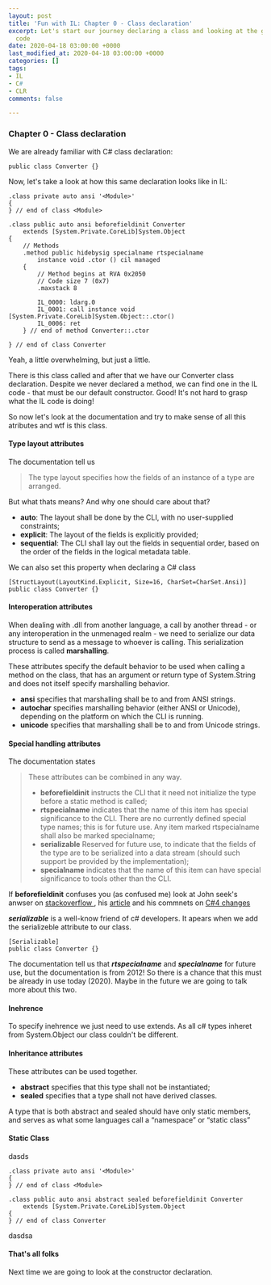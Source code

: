 ```yaml
---
layout: post
title: 'Fun with IL: Chapter 0 - Class declaration'
excerpt: Let's start our journey declaring a class and looking at the generated IL
  code
date: 2020-04-18 03:00:00 +0000
last_modified_at: 2020-04-18 03:00:00 +0000
categories: []
tags:
- IL
- C#
- CLR
comments: false

---
```

### Chapter 0 - Class declaration

We are already familiar with C# class declaration:

    public class Converter {}

Now, let's take a look at how this same declaration looks like in IL:

    .class private auto ansi '<Module>'
    {
    } // end of class <Module>
    
    .class public auto ansi beforefieldinit Converter
        extends [System.Private.CoreLib]System.Object
    {
        // Methods
        .method public hidebysig specialname rtspecialname 
            instance void .ctor () cil managed 
        {
            // Method begins at RVA 0x2050
            // Code size 7 (0x7)
            .maxstack 8
    
            IL_0000: ldarg.0
            IL_0001: call instance void [System.Private.CoreLib]System.Object::.ctor()
            IL_0006: ret
        } // end of method Converter::.ctor
    
    } // end of class Converter

Yeah, a little overwhelming, but just a little.

There is this class called <module> and after that we have our Converter class declaration. Despite we never declared a method, we can find one in the IL code - that must be our default constructor. Good! It's not hard to grasp what the IL code is doing!

So now let's look at the documentation and try to make sense of all this atributes and wtf is this <Module> class.

#### <Module>

#### Type layout attributes

The documentation tell us

> The type layout specifies how the fields of an instance of a type are arranged.

But what thats means? And why one should care about that?

* **auto**: The layout shall be done by the CLI, with no user-supplied constraints;
* **explicit**: The layout of the fields is explicitly provided;
* **sequential**: The CLI shall lay out the fields in sequential order, based on the order of the fields in the logical metadata table.

We can also set this property when declaring a C# class

    [StructLayout(LayoutKind.Explicit, Size=16, CharSet=CharSet.Ansi)]
    public class Converter {}

#### Interoperation attributes

When dealing with .dll from another language, a call by another thread - or any interoperation in the unmenaged realm - we need to serialize our data structure to send as a message to whoever is calling. This serialization process is called **marshalling**.

These attributes specify the default behavior to be used when calling a method  on the class, that has an argument or return type of System.String and does not itself specify marshalling behavior.

* **ansi** specifies that marshalling shall be to and from ANSI strings.
* **autochar** specifies marshalling behavior (either ANSI or Unicode), depending on the platform on which the CLI is running.
* **unicode** specifies that marshalling shall be to and from Unicode strings.

#### Special handling attributes

The documentation states

> These attributes can be combined in any way.
>
> * **beforefieldinit** instructs the CLI that it need not initialize the type before a static method is called;
> * **rtspecialname** indicates that the name of this item has special significance to the CLI. There are no currently defined special type names; this is for future use. Any item marked rtspecialname shall also be marked specialname;
> * **serializable** Reserved for future use, to indicate that the fields of the type are to be serialized into a data stream (should such support be provided by the implementation);
> * **specialname** indicates that the name of this item can have special significance to tools other than the CLI.

If **beforefieldinit** confuses you (as confused me) look at John seek's anwser on [stackoverflow ](https://stackoverflow.com/questions/610818/what-does-beforefieldinit-flag-do "What does beforefieldinit flag do?"), his [article](https://csharpindepth.com/Articles/BeforeFieldInit "C# and beforefieldinit") and his commnets on [C#4 changes](https://codeblog.jonskeet.uk/2010/01/26/type-initialization-changes-in-net-4-0/ "TYPE INITIALIZATION CHANGES IN .NET 4.0")

**_serializable_** is a well-know friend of c# developers. It apears when we add the serializeble attribute to our class.

    [Serializable]
    public class Converter {}

The documentation tell us that **_rtspecialname_** and **_specialname_** for future use, but the documentation is from 2012! So there is a chance that this must be already in use today (2020). Maybe in the future we are going to talk more about this two.

#### Inehrence

To specify inehrence we just need to use extends. As all c# types inheret from System.Object our class couldn't be different.

#### Inheritance attributes

These attributes can be used together.

* **abstract** specifies that this type shall not be instantiated;
* **sealed** specifies that a type shall not have derived classes.

A type that is both abstract and sealed should have only static members, and serves as what some languages call a “namespace” or “static class”

#### Static Class

dasds

    .class private auto ansi '<Module>'
    {
    } // end of class <Module>
    
    .class public auto ansi abstract sealed beforefieldinit Converter
        extends [System.Private.CoreLib]System.Object
    {
    } // end of class Converter

dasdsa

#### That's all folks

Next time we are going to look at the constructor declaration.